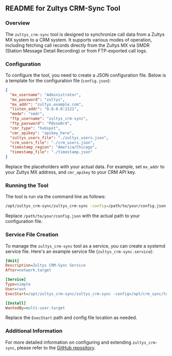 ## README for Zultys CRM-Sync Tool

### Overview

The `zultys_crm-sync` tool is designed to synchronize call data from a Zultys MX system to a CRM system. It supports various modes of operation, including fetching call records directly from the Zultys MX via SMDR (Station Message Detail Recording) or from FTP-exported call logs.

### Configuration

To configure the tool, you need to create a JSON configuration file. Below is a template for the configuration file (`config.json`):

```json
{
  "mx_username": "Administrator",
  "mx_password": "zultys",
  "mx_addr": "zultys.example.com",
  "listen_addr": "0.0.0.0:2121",
  "mode": "smdr",
  "ftp_username": "zultys_crm-sync",
  "ftp_password": "P@ssw0rd",
  "cmr_type": "hubspot",
  "cmr_apikey": "apikey_here",
  "zultys_users_file": "./zultys_users.json",
  "crm_users_file": "./crm_users.json",
  "timestamp_region": "America/Chicago",
  "timestamp_file": "./timestamp.json"
}
```

Replace the placeholders with your actual data. For example, set `mx_addr` to your Zultys MX address, and `cmr_apikey` to your CRM API key.

### Running the Tool

The tool is run via the command line as follows:

```bash
/opt/zultys_crm-sync/zultys_crm-sync -config=/path/to/your/config.json
```

Replace `/path/to/your/config.json` with the actual path to your configuration file.

### Service File Creation

To manage the `zultys_crm-sync` tool as a service, you can create a systemd service file. Here's an example service file (`zultys_crm-sync.service`):

```ini
[Unit] 
Description=Zultys CRM-Sync Service 
After=network.target 

[Service] 
Type=simple 
User=root 
ExecStart=/opt/zultys_crm-sync/zultys_crm-sync -config=/opt/crm_sync/tops-test/config.json  

[Install] 
WantedBy=multi-user.target
```

Replace the `ExecStart` path and config file location as needed.

### Additional Information

For more detailed information on configuring and extending `zultys_crm-sync`, please refer to the [GitHub repository](https://github.com/sagostin/zultys_crm-sync).


